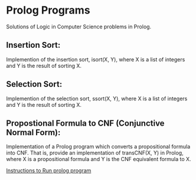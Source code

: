 # Prolog Programs
Solutions of Logic in Computer Science problems in Prolog.

## Insertion Sort: 
Implemention of the insertion sort, isort(X, Y), where X is a list of integers and Y is the result of sorting X.

## Selection Sort:
Implemention of the selection sort, ssort(X, Y), where X is a list of integers and Y is the result of sorting X.

## Propostional Formula to CNF (Conjunctive Normal Form):
Implementation of a Prolog program which converts a propositional formula into CNF. That is, provide an implementation of transCNF(X, Y) in Prolog, where X is a propositional formula and Y is the CNF equivalent formula to X.



[Instructions to Run prolog program](https://www.swi-prolog.org/man/quickstart.html)
